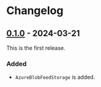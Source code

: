 # Changelog

## [0.1.0] - 2024-03-21

This is the first release.

### Added

- `AzureBlobFeedStorage` is added.

[0.1.0]: https://github.com/takebayashi/scrapy-azure/releases/tag/v0.1.0
